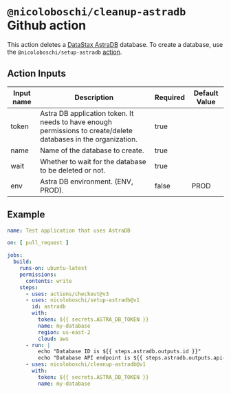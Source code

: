 # `@nicoloboschi/cleanup-astradb` Github action

This action deletes a [DataStax AstraDB](https://www.datastax.com/products/datastax-astra) database.
To create a database, use the `@nicoloboschi/setup-astradb` [action](https://github.com/nicoloboschi/setup-astradb).

## Action Inputs

| Input name | Description                                                                               	                     | Required 	 | Default Value |
|------------|-----------------------------------------------------------------------------------------------------------------|------------|---------------|
| token      | Astra DB application token. It needs to have enough permissions to create/delete databases in the organization. | true       |               |
| name       | Name of the database to create.                                                                                 | true       |               |
| wait       | Whether to wait for the database to be deleted or not.                                                          | true       |               |
| env        | Astra DB environment. (ENV, PROD).                                                                              | false      | PROD          |


## Example

```yml
name: Test application that uses AstraDB

on: [ pull_request ]

jobs:
  build:
    runs-on: ubuntu-latest
    permissions:
      contents: write
    steps:
      - uses: actions/checkout@v3
      - uses: nicoloboschi/setup-astradb@v1
        id: astradb
        with:
          token: ${{ secrets.ASTRA_DB_TOKEN }}
          name: my-database
          region: us-east-2
          cloud: aws
      - run: |
          echo "Database ID is ${{ steps.astradb.outputs.id }}"
          echo "Database API endpoint is ${{ steps.astradb.outputs.api-endpoint }}"
      - uses: nicoloboschi/cleanup-astradb@v1
        with:
          token: ${{ secrets.ASTRA_DB_TOKEN }}
          name: my-database
```